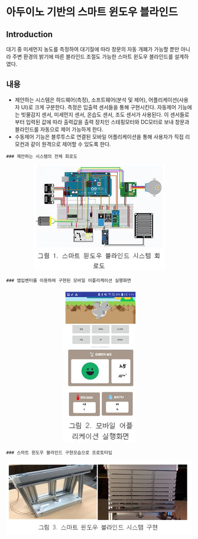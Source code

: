 # 아두이노 기반의 스마트 윈도우 블라인드

## Introduction
대기 중 미세먼지 농도를 측정하여 대기질에 따라 창문의 자동 개폐가 가능할 뿐만 아니라 주변 환경의 밝기에 따른 블라인드 조절도 가능한 스마트 윈도우 블라인드를 설계하였다.

## 내용
* 제안하는 시스템은 하드웨어(측정), 소프트웨어(분석 및 제어), 어플리케이션(사용자 UI)로 크게 구분한다. 측정은 입출력 센서들을 통해 구현시킨다. 자동제어 기능에는 빗물감지 센서, 미세먼지 센서, 온습도 센서, 조도 센서가 사용된다. 이 센서들로부터 입력된 값에 따라 출력값을 출력 장치인 스테핑모터와 DC모터로 보내 창문과 블라인드를 자동으로 제어 가능하게 한다. 
* 수동제어 기능은 블루투스로 연결된 모바일 어플리케이션을 통해 사용자가 직접 리모컨과 같이 원격으로 제어할 수 있도록 한다.
```
### 제안하는 시스템의 전체 회로도
```
<p align='center'>
  <img src='https://github.com/choies-tu/capstone2020/blob/main/img/fig01.JPG' />  
</p>

```
### 앱입벤터를 이용하여 구현된 모바일 어플리케이션 실행화면
```
<p align='center'>
  <img src='https://github.com/choies-tu/capstone2020/blob/main/img/fig02.JPG' />
</p>

```
### 스마트 윈도우 블라인드 구현모습으로 프로토타입
```
<p align='center'>
  <img src='https://github.com/choies-tu/capstone2020/blob/main/img/fig03.JPG' />
</p>

